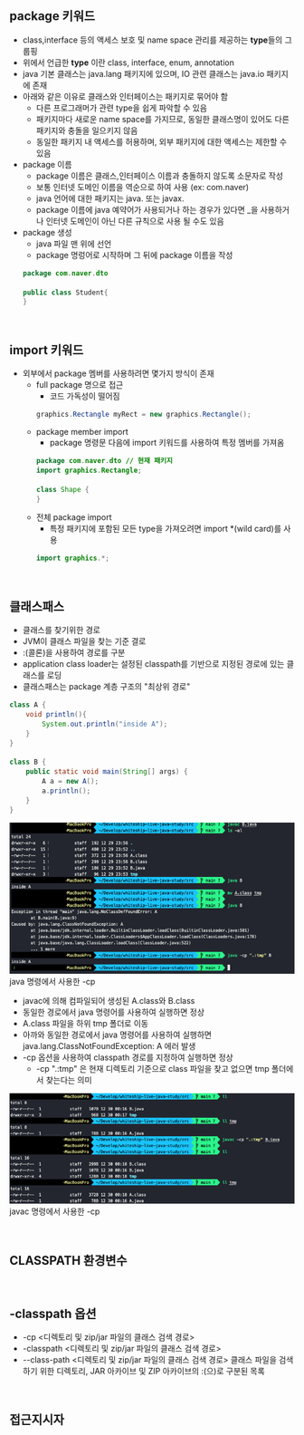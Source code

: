## package 키워드
- class,interface 등의 액세스 보호 및 name space 관리를 제공하는 **type**들의 그룹핑
- 위에서 언급한 **type** 이란 class, interface, enum, annotation
- java 기본 클래스는 java.lang 패키지에 있으며, IO 관련 클래스는 java.io 패키지에 존재
- 아래와 같은 이유로 클래스와 인터페이스는 패키지로 묶어야 함
  - 다른 프로그래머가 관련 type을 쉽게 파악할 수 있음
  - 패키지마다 새로운 name space를 가지므로, 동일한 클래스명이 있어도 다른 패키지와 충돌을 일으키지 않음
  - 동일한 패키지 내 액세스를 허용하며, 외부 패키지에 대한 액세스는 제한할 수 있음
- package 이름
  - package 이름은 클래스,인터페이스 이름과 충돌하지 않도록 소문자로 작성
  - 보통 인터넷 도메인 이름을 역순으로 하여 사용 (ex: com.naver)
  - java 언어에 대한 패키지는 java. 또는 javax. 
  - package 이름에 java 예약어가 사용되거나 하는 경우가 있다면 _을 사용하거나 인터넷 도메인이 아닌 다른 규칙으로 사용 될 수도 있음
- package 생성
  - java 파일 맨 위에 선언
  - package 명렁어로 시작하며 그 뒤에 package 이름을 작성
  ~~~java
  package com.naver.dto
  
  public class Student{
  }
  ~~~

</br>

## import 키워드
- 외부에서 package 멤버를 사용하려면 몇가지 방식이 존재
  - full package 명으로 접근
    - 코드 가독성이 떨어짐
     ~~~java
     graphics.Rectangle myRect = new graphics.Rectangle();
     ~~~
  - package member import
    - package 명령문 다음에 import 키워드를 사용하여 특정 멤버를 가져옴
    ~~~java
    package com.naver.dto // 현재 패키지
    import graphics.Rectangle; 
    
    class Shape {
    }
    ~~~
  - 전체 package import
    - 특정 패키지에 포함된 모든 type을 가져오려면 import *(wild card)를 사용
    ~~~java
    import graphics.*; 
    ~~~
  
</br>

## 클래스패스
- 클래스를 찾기위한 경로
- JVM이 클래스 파일을 찾는 기준 결로
- :(콜론)을 사용하여 경로를 구분
- application class loader는 설정된 classpath를 기반으로 지정된 경로에 있는 클래스를 로딩
- 클래스패스는 package 계층 구조의 "최상위 경로"
~~~java
class A {
    void println(){
        System.out.println("inside A");
    }
}

class B {
    public static void main(String[] args) {
        A a = new A();
        a.println();
    }
}
~~~
![classpath-sample](./img/classpath-sample.png)  
java 명령에서 사용한 -cp
  - javac에 의해 컴파일되어 생성된 A.class와 B.class
  - 동일한 경로에서 java 명령어를 사용하여 실행하면 정상
  - A.class 파일을 하위 tmp 폴더로 이동
  - 아까와 동일한 경로에서 java 명령어를 사용하여 실행하면 java.lang.ClassNotFoundException: A 에러 발생
  - -cp 옵션을 사용하여 classpath 경로를 지정하여 실행하면 정상
    - -cp ".:tmp" 은 현재 디렉토리 기준으로 class 파일을 찾고 없으면 tmp 폴더에서 찾는다는 의미
    
![classpath-sample2](./img/classpath-sample2.png)  
javac 명령에서 사용한 -cp

</br>

## CLASSPATH 환경변수

</br>

## -classpath 옵션
-  -cp <디렉토리 및 zip/jar 파일의 클래스 검색 경로>
-  -classpath <디렉토리 및 zip/jar 파일의 클래스 검색 경로>
-  --class-path <디렉토리 및 zip/jar 파일의 클래스 검색 경로> 클래스 파일을 검색하기 위한 디렉토리, JAR 아카이브 및 ZIP 아카이브의 :(으)로 구분된 목록

</br>

## 접근지시자
